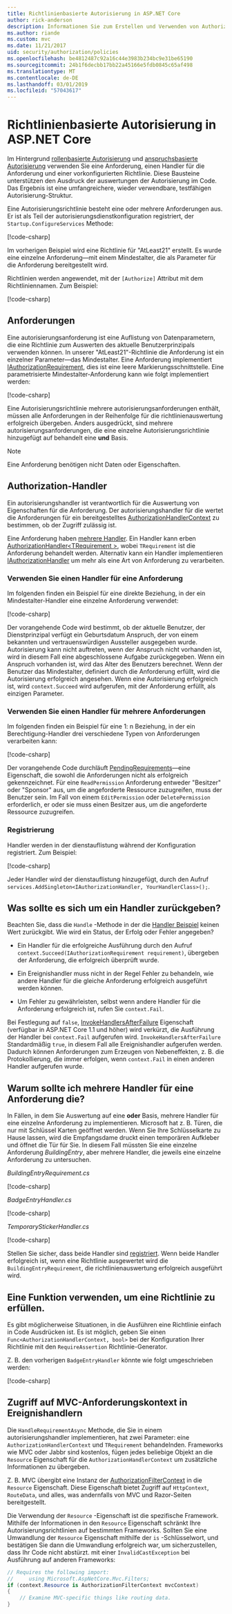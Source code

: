 ```yaml
---
title: Richtlinienbasierte Autorisierung in ASP.NET Core
author: rick-anderson
description: Informationen Sie zum Erstellen und Verwenden von Authorization Policy-Handler für das Erzwingen von autorisierungsanforderungen in einer ASP.NET Core-app.
ms.author: riande
ms.custom: mvc
ms.date: 11/21/2017
uid: security/authorization/policies
ms.openlocfilehash: be4812487c92a16c44e3983b234bc9e31be65190
ms.sourcegitcommit: 24b1f6decbb17bb22a45166e5fdb0845c65af498
ms.translationtype: MT
ms.contentlocale: de-DE
ms.lasthandoff: 03/01/2019
ms.locfileid: "57043617"
---
```

# <a name="policy-based-authorization-in-aspnet-core"></a>Richtlinienbasierte Autorisierung in ASP.NET Core

Im Hintergrund [rollenbasierte Autorisierung](xref:security/authorization/roles) und [anspruchsbasierte Autorisierung](xref:security/authorization/claims) verwenden Sie eine Anforderung, einen Handler für die Anforderung und einer vorkonfigurierten Richtlinie. Diese Bausteine unterstützen den Ausdruck der auswertungen der Autorisierung im Code. Das Ergebnis ist eine umfangreichere, wieder verwendbare, testfähigen Autorisierung-Struktur.

Eine Autorisierungsrichtlinie besteht eine oder mehrere Anforderungen aus. Er ist als Teil der autorisierungsdienstkonfiguration registriert, der `Startup.ConfigureServices` Methode:

[!code-csharp[](policies/samples/PoliciesAuthApp1/Startup.cs?range=40-41,50-55,63,72)]

Im vorherigen Beispiel wird eine Richtlinie für "AtLeast21" erstellt. Es wurde eine einzelne Anforderung&mdash;mit einem Mindestalter, die als Parameter für die Anforderung bereitgestellt wird.

Richtlinien werden angewendet, mit der `[Authorize]` Attribut mit dem Richtliniennamen. Zum Beispiel:

[!code-csharp[](policies/samples/PoliciesAuthApp1/Controllers/AlcoholPurchaseController.cs?name=snippet_AlcoholPurchaseControllerClass&highlight=4)]

## <a name="requirements"></a>Anforderungen

Eine autorisierungsanforderung ist eine Auflistung von Datenparametern, die eine Richtlinie zum Auswerten des aktuelle Benutzerprinzipals verwenden können. In unserer "AtLeast21"-Richtlinie die Anforderung ist ein einzelner Parameter&mdash;das Mindestalter. Eine Anforderung implementiert [IAuthorizationRequirement](/dotnet/api/microsoft.aspnetcore.authorization.iauthorizationrequirement), dies ist eine leere Markierungsschnittstelle. Eine parametrisierte Mindestalter-Anforderung kann wie folgt implementiert werden:

[!code-csharp[](policies/samples/PoliciesAuthApp1/Services/Requirements/MinimumAgeRequirement.cs?name=snippet_MinimumAgeRequirementClass)]

Eine Autorisierungsrichtlinie mehrere autorisierungsanforderungen enthält, müssen alle Anforderungen in der Reihenfolge für die richtlinienauswertung erfolgreich übergeben. Anders ausgedrückt, sind mehrere autorisierungsanforderungen, die eine einzelne Autorisierungsrichtlinie hinzugefügt auf behandelt eine **und** Basis.

> [!NOTE]
> Eine Anforderung benötigen nicht Daten oder Eigenschaften.

<a name="security-authorization-policies-based-authorization-handler"></a>

## <a name="authorization-handlers"></a>Authorization-Handler

Ein autorisierungshandler ist verantwortlich für die Auswertung von Eigenschaften für die Anforderung. Der autorisierungshandler für die wertet die Anforderungen für ein bereitgestelltes [AuthorizationHandlerContext](/dotnet/api/microsoft.aspnetcore.authorization.authorizationhandlercontext) zu bestimmen, ob der Zugriff zulässig ist.

Eine Anforderung haben [mehrere Handler](#security-authorization-policies-based-multiple-handlers). Ein Handler kann erben [AuthorizationHandler\<TRequirement >](/dotnet/api/microsoft.aspnetcore.authorization.authorizationhandler-1), wobei `TRequirement` ist die Anforderung behandelt werden. Alternativ kann ein Handler implementieren [IAuthorizationHandler](/dotnet/api/microsoft.aspnetcore.authorization.iauthorizationhandler) um mehr als eine Art von Anforderung zu verarbeiten.

### <a name="use-a-handler-for-one-requirement"></a>Verwenden Sie einen Handler für eine Anforderung

<a name="security-authorization-handler-example"></a>

Im folgenden finden ein Beispiel für eine direkte Beziehung, in der ein Mindestalter-Handler eine einzelne Anforderung verwendet:

[!code-csharp[](policies/samples/PoliciesAuthApp1/Services/Handlers/MinimumAgeHandler.cs?name=snippet_MinimumAgeHandlerClass)]

Der vorangehende Code wird bestimmt, ob der aktuelle Benutzer, der Dienstprinzipal verfügt ein Geburtsdatum Anspruch, der von einem bekannten und vertrauenswürdigen Aussteller ausgegeben wurde. Autorisierung kann nicht auftreten, wenn der Anspruch nicht vorhanden ist, wird in diesem Fall eine abgeschlossene Aufgabe zurückgegeben. Wenn ein Anspruch vorhanden ist, wird das Alter des Benutzers berechnet. Wenn der Benutzer das Mindestalter, definiert durch die Anforderung erfüllt, wird die Autorisierung erfolgreich angesehen. Wenn eine Autorisierung erfolgreich ist, wird `context.Succeed` wird aufgerufen, mit der Anforderung erfüllt, als einzigen Parameter.

### <a name="use-a-handler-for-multiple-requirements"></a>Verwenden Sie einen Handler für mehrere Anforderungen

Im folgenden finden ein Beispiel für eine 1: n Beziehung, in der ein Berechtigung-Handler drei verschiedene Typen von Anforderungen verarbeiten kann:

[!code-csharp[](policies/samples/PoliciesAuthApp1/Services/Handlers/PermissionHandler.cs?name=snippet_PermissionHandlerClass)]

Der vorangehende Code durchläuft [PendingRequirements](/dotnet/api/microsoft.aspnetcore.authorization.authorizationhandlercontext.pendingrequirements#Microsoft_AspNetCore_Authorization_AuthorizationHandlerContext_PendingRequirements)&mdash;eine Eigenschaft, die sowohl die Anforderungen nicht als erfolgreich gekennzeichnet. Für eine `ReadPermission` Anforderung entweder "Besitzer" oder "Sponsor" aus, um die angeforderte Ressource zuzugreifen, muss der Benutzer sein. Im Fall von einem `EditPermission` oder `DeletePermission` erforderlich, er oder sie muss einen Besitzer aus, um die angeforderte Ressource zuzugreifen.

<a name="security-authorization-policies-based-handler-registration"></a>

### <a name="handler-registration"></a>Registrierung

Handler werden in der dienstauflistung während der Konfiguration registriert. Zum Beispiel:

[!code-csharp[](policies/samples/PoliciesAuthApp1/Startup.cs?range=40-41,50-55,63-65,72)]

Jeder Handler wird der dienstauflistung hinzugefügt, durch den Aufruf `services.AddSingleton<IAuthorizationHandler, YourHandlerClass>();`.

## <a name="what-should-a-handler-return"></a>Was sollte es sich um ein Handler zurückgeben?

Beachten Sie, dass die `Handle` -Methode in der die [Handler Beispiel](#security-authorization-handler-example) keinen Wert zurückgibt. Wie wird ein Status, der Erfolg oder Fehler angegeben?

* Ein Handler für die erfolgreiche Ausführung durch den Aufruf `context.Succeed(IAuthorizationRequirement requirement)`, übergeben der Anforderung, die erfolgreich überprüft wurde.

* Ein Ereignishandler muss nicht in der Regel Fehler zu behandeln, wie andere Handler für die gleiche Anforderung erfolgreich ausgeführt werden können.

* Um Fehler zu gewährleisten, selbst wenn andere Handler für die Anforderung erfolgreich ist, rufen Sie `context.Fail`.

Bei Festlegung auf `false`, [InvokeHandlersAfterFailure](/dotnet/api/microsoft.aspnetcore.authorization.authorizationoptions.invokehandlersafterfailure#Microsoft_AspNetCore_Authorization_AuthorizationOptions_InvokeHandlersAfterFailure) Eigenschaft (verfügbar in ASP.NET Core 1.1 und höher) wird verkürzt, die Ausführung der Handler bei `context.Fail` aufgerufen wird. `InvokeHandlersAfterFailure` Standardmäßig `true`, in diesem Fall alle Ereignishandler aufgerufen werden. Dadurch können Anforderungen zum Erzeugen von Nebeneffekten, z. B. die Protokollierung, die immer erfolgen, wenn `context.Fail` in einen anderen Handler aufgerufen wurde.

<a name="security-authorization-policies-based-multiple-handlers"></a>

## <a name="why-would-i-want-multiple-handlers-for-a-requirement"></a>Warum sollte ich mehrere Handler für eine Anforderung die?

In Fällen, in dem Sie Auswertung auf eine **oder** Basis, mehrere Handler für eine einzelne Anforderung zu implementieren. Microsoft hat z. B. Türen, die nur mit Schlüssel Karten geöffnet werden. Wenn Sie Ihre Schlüsselkarte zu Hause lassen, wird die Empfangsdame druckt einen temporären Aufkleber und öffnet die Tür für Sie. In diesem Fall müssten Sie eine einzelne Anforderung *BuildingEntry*, aber mehrere Handler, die jeweils eine einzelne Anforderung zu untersuchen.

*BuildingEntryRequirement.cs*

[!code-csharp[](policies/samples/PoliciesAuthApp1/Services/Requirements/BuildingEntryRequirement.cs?name=snippet_BuildingEntryRequirementClass)]

*BadgeEntryHandler.cs*

[!code-csharp[](policies/samples/PoliciesAuthApp1/Services/Handlers/BadgeEntryHandler.cs?name=snippet_BadgeEntryHandlerClass)]

*TemporaryStickerHandler.cs*

[!code-csharp[](policies/samples/PoliciesAuthApp1/Services/Handlers/TemporaryStickerHandler.cs?name=snippet_TemporaryStickerHandlerClass)]

Stellen Sie sicher, dass beide Handler sind [registriert](xref:security/authorization/policies#security-authorization-policies-based-handler-registration). Wenn beide Handler erfolgreich ist, wenn eine Richtlinie ausgewertet wird die `BuildingEntryRequirement`, die richtlinienauswertung erfolgreich ausgeführt wird.

## <a name="using-a-func-to-fulfill-a-policy"></a>Eine Funktion verwenden, um eine Richtlinie zu erfüllen.

Es gibt möglicherweise Situationen, in die Ausführen eine Richtlinie einfach in Code Ausdrücken ist. Es ist möglich, geben Sie einen `Func<AuthorizationHandlerContext, bool>` bei der Konfiguration Ihrer Richtlinie mit den `RequireAssertion` Richtlinie-Generator.

Z. B. den vorherigen `BadgeEntryHandler` könnte wie folgt umgeschrieben werden:

[!code-csharp[](policies/samples/PoliciesAuthApp1/Startup.cs?range=52-53,57-63)]

## <a name="accessing-mvc-request-context-in-handlers"></a>Zugriff auf MVC-Anforderungskontext in Ereignishandlern

Die `HandleRequirementAsync` Methode, die Sie in einem autorisierungshandler implementieren, hat zwei Parameter: eine `AuthorizationHandlerContext` und `TRequirement` behandelnden. Frameworks wie MVC oder Jabbr sind kostenlos, fügen jedes beliebige Objekt an die `Resource` Eigenschaft für die `AuthorizationHandlerContext` um zusätzliche Informationen zu übergeben.

Z. B. MVC übergibt eine Instanz der [AuthorizationFilterContext](/dotnet/api/?term=AuthorizationFilterContext) in die `Resource` Eigenschaft. Diese Eigenschaft bietet Zugriff auf `HttpContext`, `RouteData`, und alles, was andernfalls von MVC und Razor-Seiten bereitgestellt.

Die Verwendung der `Resource` -Eigenschaft ist die spezifische Framework. Mithilfe der Informationen in den `Resource` Eigenschaft schränkt Ihre Autorisierungsrichtlinien auf bestimmten Frameworks. Sollten Sie eine Umwandlung der `Resource` Eigenschaft mithilfe der `is` -Schlüsselwort, und bestätigen Sie dann die Umwandlung erfolgreich war, um sicherzustellen, dass Ihr Code nicht abstürzt. mit einer `InvalidCastException` bei Ausführung auf anderen Frameworks:

```csharp
// Requires the following import:
//     using Microsoft.AspNetCore.Mvc.Filters;
if (context.Resource is AuthorizationFilterContext mvcContext)
{
    // Examine MVC-specific things like routing data.
}
```
